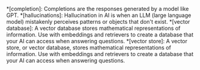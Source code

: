 *[completion]: Completions are the responses generated by a model like GPT.
*[hallucinations]: Hallucination in AI is when an LLM (large language model) mistakenly perceives patterns or objects that don't exist.
*[vector database]: A vector database stores mathematical representations of information. Use with embeddings and retrievers to create a database that your AI can access when answering questions.
*[vector store]: A vector store, or vector database, stores mathematical representations of information. Use with embeddings and retrievers to create a database that your AI can access when answering questions.

